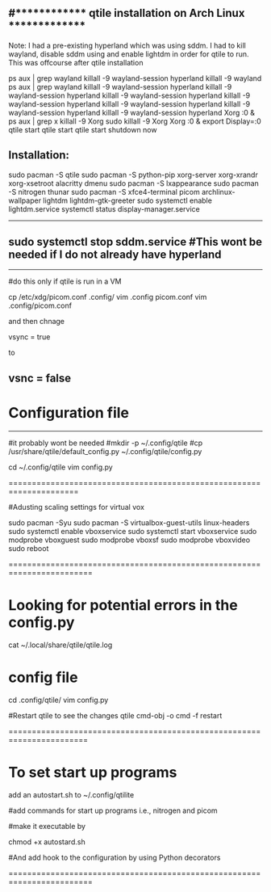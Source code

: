 

#************ qtile installation on Arch Linux *************
-------------------------------------------------------------
Note: I had a pre-existing hyperland which was using sddm. I had to kill wayland, disable sddm using  and enable lightdm 
in order for qtile to run. This was offcourse after qtile installation

ps aux | grep wayland
killall -9 wayland-session hyperland
killall -9 wayland
ps aux | grep wayland
killall -9 wayland-session hyperland
killall -9 wayland-session hyperland
killall -9 wayland-session hyperland
killall -9 wayland-session hyperland
killall -9 wayland-session hyperland
killall -9 wayland-session hyperland
killall -9 wayland-session hyperland
Xorg :0 &
ps aux | grep x
killall -9 Xorg
sudo killall -9 Xorg
Xorg :0 &
export Display=:0
qtile start
qtile start
qtile start
shutdown now




Installation:
-------------
sudo pacman -S qtile
sudo pacman -S python-pip xorg-server xorg-xrandr xorg-xsetroot alacritty dmenu
sudo pacman -S lxappearance
sudo pacman -S nitrogen thunar
sudo pacman -S xfce4-terminal picom archlinux-wallpaper lightdm lightdm-gtk-greeter
sudo systemctl enable lightdm.service
systemctl status display-manager.service

---------------------------------
sudo systemctl stop sddm.service    #This wont be needed if I do not already have hyperland
---------------------------------


-------------------------------
#do this only if qtile is run in a VM

cp /etc/xdg/picom.conf .config/
vim .config picom.conf
vim .config/picom.conf

and then  chnage
 
vsync = true

to 

vsnc = false
----------------------------------




# Configuration file
--------------------
#it probably wont be needed
#mkdir -p ~/.config/qtile
#cp /usr/share/qtile/default_config.py ~/.config/qtile/config.py


cd ~/.config/qtile
vim config.py


=====================================================================

#Adusting scaling settings for virtual vox

sudo pacman -Syu
sudo pacman -S virtualbox-guest-utils linux-headers
sudo systemctl enable vboxservice
sudo systemctl start vboxservice
sudo modprobe vboxguest
sudo modprobe vboxsf
sudo modprobe vboxvideo
sudo reboot


========================================================================



# Looking for potential errors in the config.py

cat ~/.local/share/qtile/qtile.log


# config file

cd .config/qtile/
vim config.py


#Restart qtile to see the changes
qtile cmd-obj -o cmd -f restart

=======================================================================
# To set start up programs
add an autostart.sh to ~/.config/qtilite

#add commands for start up programs i.e., nitrogen and picom 

#make it executable by

chmod +x autostard.sh


#And add hook to the configuration by using Python decorators


========================================================================



